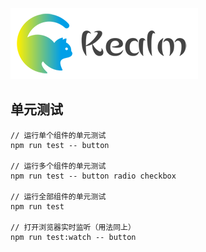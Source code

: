 ![logo](../../shared/static/imgs/logo-kealm.png)

## 单元测试

    // 运行单个组件的单元测试
    npm run test -- button
     
    // 运行多个组件的单元测试
    npm run test -- button radio checkbox
     
    // 运行全部组件的单元测试
    npm run test
     
    // 打开浏览器实时监听（用法同上）
    npm run test:watch -- button
